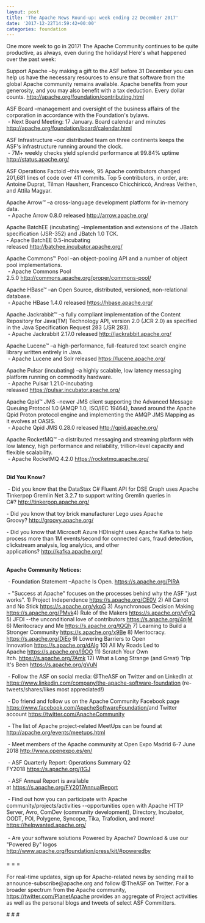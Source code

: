 ```yaml
---
layout: post
title: 'The Apache News Round-up: week ending 22 December 2017'
date: '2017-12-22T14:59:42+00:00'
categories: foundation
---
```

<div>One more week to go in 2017! The Apache Community continues to be quite productive, as always, even during the holidays! Here's what happened over the past week:</div> 
  <div> 
    <div> 
      <p>Support Apache&nbsp;–by making a gift to the ASF before 31 December you can help us have the necessary resources to ensure that software from the global Apache community remains available. Apache benefits from your generosity, and you may also benefit with a tax deduction. Every dollar counts. <a href="http://apache.org/foundation/contributing.html">http://apache.org/foundation/contributing.html</a></p> 
    </div> 
    <p>ASF Board –management and oversight of the business affairs of the corporation in accordance with the Foundation's bylaws.<br />&nbsp;- Next Board Meeting: 17 January. Board calendar and minutes <a href="http://apache.org/foundation/board/calendar.html">http://apache.org/foundation/board/calendar.html</a></p> 
    <p>ASF Infrastructure –our distributed team on three continents keeps the ASF's infrastructure running around the clock.<br />&nbsp;- 7M+ weekly checks yield splendid performance at 99.84% uptime <a href="http://status.apache.org/">http://status.apache.org/</a></p> 
    <p>ASF Operations Factoid&nbsp;–this week, 95 Apache contributors changed 201,681 lines of code over 411 commits. Top 5 contributors, in order, are: Antoine Duprat, Tilman Hausherr, Francesco Chicchiriccò, Andreas Veithen, and&nbsp;Attila Magyar.</p> 
    <p>Apache Arrow™ –a cross-language development platform for in-memory data.&nbsp;<br />&nbsp;- Apache Arrow 0.8.0 released&nbsp;<a href="http://arrow.apache.org/">http://arrow.apache.org/</a></p> 
    <p>Apache BatchEE (incubating) –implementation and extensions of the JBatch specification (JSR-352) and JBatch 1.0 TCK.<br />- Apache BatchEE 0.5-incubating released&nbsp;<a href="http://batchee.incubator.apache.org/">http://batchee.incubator.apache.org/</a></p> 
    <p>Apache Commons™ Pool –an object-pooling API and a number of object pool implementations.<br />&nbsp;- Apache Commons Pool 2.5.0&nbsp;<a href="http://commons.apache.org/proper/commons-pool/">http://commons.apache.org/proper/commons-pool/</a></p> 
    <p>Apache HBase™ –an Open Source, distributed, versioned, non-relational database.<br />&nbsp;- Apache HBase 1.4.0 released&nbsp;<a href="https://hbase.apache.org/">https://hbase.apache.org/</a></p> 
    <p>Apache Jackrabbit™ –a fully compliant implementation of the Content Repository for Java(TM) Technology API, version 2.0 (JCR 2.0) as specified in the Java Specification Request 283 (JSR 283).<br />&nbsp;- Apache Jackrabbit 2.17.0 released&nbsp;<a href="http://jackrabbit.apache.org/">http://jackrabbit.apache.org/</a></p> 
    <p><span style="white-space: pre;"></span></p> 
    <p>Apache Lucene™ –a high-performance, full-featured text search engine library written entirely in Java.<br />&nbsp;- Apache Lucene and Solr released&nbsp;<a href="https://lucene.apache.org/">https://lucene.apache.org/</a></p> 
    <p>Apache Pulsar (incubating) –a highly scalable, low latency messaging platform running on commodity hardware.<br />&nbsp;- Apache Pulsar 1.21.0-incubating released&nbsp;<a href="https://pulsar.incubator.apache.org/">https://pulsar.incubator.apache.org/</a></p> 
    <p> </p> 
    <p>Apache Qpid™ JMS –newer JMS client supporting the Advanced Message Queuing Protocol 1.0 (AMQP 1.0, ISO/IEC 19464), based around the Apache Qpid Proton protocol engine and implementing the AMQP JMS Mapping as it evolves at OASIS.<br />&nbsp;- Apache Qpid JMS 0.28.0 released&nbsp;<a href="http://qpid.apache.org/">http://qpid.apache.org/</a></p> 
    <p><span style="white-space: pre;"></span></p> 
    <p>Apache RocketMQ™ –a distributed messaging and streaming platform with low latency, high performance and reliability, trillion-level capacity and flexible scalability.<br />&nbsp;- Apache RocketMQ 4.2.0&nbsp;<a href="https://rocketmq.apache.org/">https://rocketmq.apache.org/</a><br /><br /></p> 
    <p><strong>Did You Know?</strong></p> 
    <div> 
      <p>&nbsp;- Did you know that the DataStax C# Fluent API for DSE Graph uses Apache Tinkerpop Gremlin Net 3.2.7 to support writing Gremlin queries in C#?&nbsp;<a href="http://tinkerpop.apache.org/">http://tinkerpop.apache.org/</a></p> 
      <p>- Did you know that toy brick manufacturer Lego uses Apache Groovy?&nbsp;<a href="http://groovy.apache.org/">http://groovy.apache.org/</a> </p> 
      <p> - Did you know that Microsoft Azure HDInsight uses Apache Kafka to help process more than 1M events/second for connected cars, fraud detection, clickstream analysis, log analytics, and other applications?&nbsp;<a href="http://kafka.apache.org/">http://kafka.apache.org/</a></p> 
    </div> 
    <div><strong><br />Apache Community Notices:</strong></div> 
    <p>&nbsp;- Foundation Statement –Apache Is Open. <a href="https://s.apache.org/PIRA">https://s.apache.org/PIRA</a></p> 
    <div> 
      <p>&nbsp;- &quot;Success at Apache&quot; focuses on the processes behind why the ASF &quot;just works&quot;. 1) Project Independence <a href="https://s.apache.org/CE0V">https://s.apache.org/CE0V</a> 2) All Carrot and No Stick <a href="https://s.apache.org/ykoG">https://s.apache.org/ykoG</a> 3) Asynchronous Decision Making <a href="https://s.apache.org/PMvk%20">https://s.apache.org/PMvk</a>4) Rule of the Makers <a href="https://s.apache.org/yFgQ">https://s.apache.org/yFgQ</a> 5) JFDI --the unconditional love of contributors <a href="https://s.apache.org/4pjM">https://s.apache.org/4pjM</a> 6) Meritocracy and Me <a href="https://s.apache.org/tQQh">https://s.apache.org/tQQh</a> 7) Learning to Build a Stronger Community <a href="https://s.apache.org/x9Be">https://s.apache.org/x9Be</a>&nbsp;8) Meritocracy. <a href="https://s.apache.org/DiEo">https://s.apache.org/DiEo</a>&nbsp;9) Lowering Barriers to Open Innovation&nbsp;<a href="https://s.apache.org/dAlg">https://s.apache.org/dAlg</a>&nbsp;10) All My Roads Led to Apache&nbsp;<a href="https://s.apache.org/l9OO">https://s.apache.org/l9OO</a>&nbsp;11) Scratch Your Own Itch.&nbsp;<a href="https://s.apache.org/7Amk">https://s.apache.org/7Amk</a>&nbsp;12) What a Long Strange (and Great) Trip It's Been&nbsp;<a href="https://s.apache.org/gVuN">https://s.apache.org/gVuN</a></p> 
    </div> 
    <div>&nbsp;- Follow the ASF on social media: @TheASF on Twitter and on LinkedIn at <a href="https://www.linkedin.com/company/the-apache-software-foundation">https://www.linkedin.com/company/the-apache-software-foundation</a> (re-tweets/shares/likes most appreciated!)</div> 
    <div> 
      <p>&nbsp;- Do friend and follow us on the Apache Community Facebook page <a href="https://www.facebook.com/ApacheSoftwareFoundation/">https://www.facebook.com/ApacheSoftwareFoundation/</a>and Twitter account <a href="https://twitter.com/ApacheCommunity">https://twitter.com/ApacheCommunity</a></p> 
      <p><a href="https://feathercast.apache.org/"></a></p> 
    </div> 
    <div> 
      <p>&nbsp;- The list of Apache project-related MeetUps can be found at <a href="https://twitter.com/ApacheCommunity">http://apache.org/events/meetups.html</a></p> 
      <p>&nbsp;- Meet members of the Apache community at Open Expo Madrid 6-7 June 2018&nbsp;<a href="http://www.openexpo.es/en/">http://www.openexpo.es/en/</a></p> 
    </div> 
    <div> 
      <p>&nbsp;- ASF Quarterly Report: Operations Summary Q2 FY2018&nbsp;<a href="https://s.apache.org/j1GJ">https://s.apache.org/j1GJ</a></p> 
    </div> 
    <div> 
      <p>&nbsp;- ASF Annual Report is available at&nbsp;<a href="https://s.apache.org/FY2017AnnualReport">https://s.apache.org/FY2017AnnualReport</a></p> 
    </div> 
    <div>&nbsp;- Find out how you can participate with Apache community/projects/activities --opportunities open with Apache HTTP Server, Avro, ComDev (community development), Directory, Incubator, OODT, POI, Polygene, Syncope, Tika, Trafodion, and more! <a href="https://helpwanted.apache.org/">https://helpwanted.apache.org/</a></div> 
    <div><br /></div> 
    <div>&nbsp;- Are your software solutions Powered by Apache? Download &amp; use our &quot;Powered By&quot; logos <a href="http://www.apache.org/foundation/press/kit/#poweredby">http://www.apache.org/foundation/press/kit/#poweredby</a></div> 
    <div><br /></div> 
    <div>= = =</div> 
    <div><br /></div> 
    <div>For real-time updates, sign up for Apache-related news by sending mail to announce-subscribe@apache.org and follow @TheASF on Twitter. For a broader spectrum from the Apache community, <a href="https://twitter.com/PlanetApache">https://twitter.com/PlanetApache</a> provides an aggregate of Project activities as well as the personal blogs and tweets of select ASF Committers.</div> 
    <p># # #</p> 
  </div>

